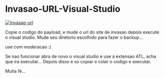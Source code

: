 # Invasao-URL-Visual-Studio

<a href="https://ibb.co/sPq7d1D"><img src="https://i.ibb.co/PYgkvWb/invasao-url.jpg" alt="invasao-url" border="0"></a>

Copie o codigo do payload, e mude o url do site de invasao depois execute o visual studio.
Mude seu diretorio escolhido para fazer o backup...

use com moderacao :)

Se nao funcionar abra de novo o visual studio e use a extensao ATL, acha que ira executar...
Depois disso e so copiar e colar o codigo e executar.

Muita fé...
